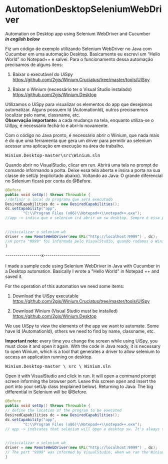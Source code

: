 # AutomationDesktopSeleniumWebDriver
Automation on Desktop app using Selenium WebDriver and Cucumber
<br /><b><i>in english below</i></b>

Fiz um código de exemplo utilizando Selenium WebDriver no Java com Cucumber em uma automação Desktop.
Basicamente eu escrevi um “Hello World” no Notepad++ e salvei.
Para o funcionamento dessa automação precisamos de alguns itens:

1.	Baixar o executável do UiSpy
<a href = "https://github.com/2gis/Winium.Cruciatus/tree/master/tools/UISpy" target = "blank">https://github.com/2gis/Winium.Cruciatus/tree/master/tools/UISpy</a>

2.	Baixar o Winium (necessário ter o Visual Studio instalado)
<a href = "https://github.com/2gis/Winium.Desktop" target="_blank">https://github.com/2gis/Winium.Desktop</a>

Utilizamos o UiSpy para visualizar os elementos do app que desejamos automatizar. Alguns possuem Id (AutomationId), outros precisaremos localizar pelo name, classname, etc.<br />
<b>Observação importante:</b> a cada mudança na tela, enquanto utiliza-se o UiSpy, é necessário fechá-lo e abrí-lo novamente.

Com o código no Java pronto, é necessário abrir o Winium, que nada mais é do que uma ferramenta que gera um driver para permitir ao selenium acessar uma aplicação em execução na área de trabalho.
	<pre>Winium.Desktop-master\src\Winium.sln</pre>

Quando abrir no VisualStudio, clicar em run.
Abrirá uma tela no prompt de comando informando a porta. Deixe essa tela aberta e insira a porta na sua classe de setUp (explicitado abaixo).
Voltando ao Java:
O grande diferencial no Selenium ficará por conta do @Before.


```java
@Before
public void setUp() throws Throwable {
//definir o local do programa que será executado
DesiredCapabilities dc = new DesiredCapabilities();
dc.setCapability("app", 	
		"C:\\Program Files (x86)\\Notepad++\\notepad++.exe");
//app -> indica que o selenium irá abrir um sw desktop. Sempre é essa palavra
				
			
//inicializar o selenium wb
driver = new RemoteWebDriver(new URL("http://localhost:9999") , dc);
//A porta "9999" foi informada pelo VisualStudio, quando rodamos o Winium
}
```

------------------x----------------------------
<br /><br />
I made a sample code using Selenium WebDriver in Java with Cucumber in a Desktop automation.
Basically I wrote a "Hello World" in Notepad ++ and saved it.

For the operation of this automation we need some items:

1. Download the UiSpy executable
<a href = "https://github.com/2gis/Winium.Cruciatus/tree/master/tools/UISpy" target = "blank">https://github.com/2gis/Winium.Cruciatus/tree/master/tools/UISpy</a>

2. Download Winium (Visual Studio must be installed)
<a href = "https://github.com/2gis/Winium.Desktop" target="_blank">https://github.com/2gis/Winium.Desktop</a>

We use UiSpy to view the elements of the app we want to automate. Some have Id (AutomationId), others we need to find by name, classname, etc.

<b>Important note:</b> every time you change the screen while using UiSpy, you must close it and open it again.
With the code in Java ready, it is necessary to open Winium, which is a tool that generates a driver to allow selenium to access an application running on desktop.
<pre>Winium.Desktop-master \ src \ Winium.sln</pre>
Open it with VisualStudio and click in run.
It will open a command prompt screen informing the browser port. Leave this screen open and insert the port into your setUp class (explained below).
Returning to Java:
The big differential in Selenium will be @Before.

```java
@Before
public void setUp() throws Throwable {
// define the location of the program to be executed
DesiredCapabilities dc = new DesiredCapabilities();
dc.setCapability("app", 	
		"C:\\Program Files (x86)\\Notepad++\\notepad++.exe");
// app -> indicates that selenium will open a desktop sw. It's always that word
				
			
//inicializar o selenium wb
driver = new RemoteWebDriver(new URL("http://localhost:9999") , dc);
// The port "9999" was informed by VisualStudio, when we ran the Winium
}
```
